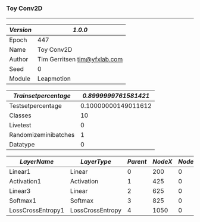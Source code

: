 ### Toy Conv2D
---

|*Version*		|*1.0.0*		|
|---		|---		|
|Epoch		|447		|
|Name		|Toy Conv2D		|
|Author		|Tim Gerritsen <tim@yfxlab.com>		|
|Seed		|0		|
|Module		|Leapmotion		|

|*Trainsetpercentage*		|*0.8999999761581421*		|
|---		|---		|
|Testsetpercentage		|0.10000000149011612		|
|Classes		|10		|
|Livetest		|0		|
|Randomizeminibatches		|1		|
|Datatype		|0		|

|*LayerName*		|*LayerType*		|*Parent*		|*NodeX*		|*NodeY*		|
|---		|---		|---		|---		|---		|
|Linear1		|Linear		|0		|200		|0		|
|Activation1		|Activation		|1		|425		|0		|
|Linear3		|Linear		|2		|625		|0		|
|Softmax1		|Softmax		|3		|825		|0		|
|LossCrossEntropy1		|LossCrossEntropy		|4		|1050		|0		|


